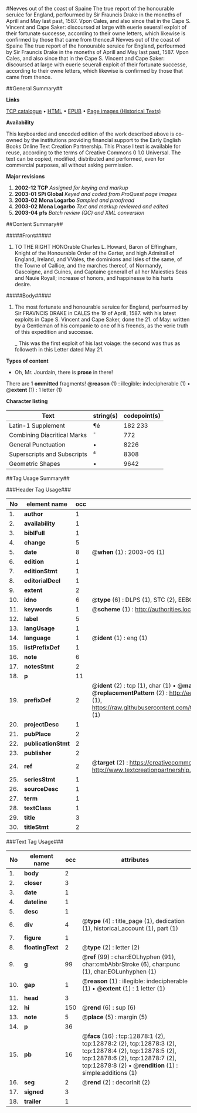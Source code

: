 #Nevves out of the coast of Spaine The true report of the honourable seruice for England, perfourmed by Sir Frauncis Drake in the moneths of Aprill and May last past, 1587. Vpon Cales, and also since that in the Cape S. Vincent and Cape Saker: discoursed at large with euerie seuerall exploit of their fortunate successe, according to their owne letters, which likewise is confirmed by those that came from thence.#
Nevves out of the coast of Spaine The true report of the honourable seruice for England, perfourmed by Sir Frauncis Drake in the moneths of Aprill and May last past, 1587. Vpon Cales, and also since that in the Cape S. Vincent and Cape Saker: discoursed at large with euerie seuerall exploit of their fortunate successe, according to their owne letters, which likewise is confirmed by those that came from thence.

##General Summary##

**Links**

[TCP catalogue](http://www.ota.ox.ac.uk/tcp/)  • 
[HTML](http://tei.it.ox.ac.uk/tcp/Texts-HTML/free/A02/A02795.html)  • 
[EPUB](http://tei.it.ox.ac.uk/tcp/Texts-EPUB/free/A02/A02795.epub) • 
[Page images (Historical Texts)](https://data.historicaltexts.jisc.ac.uk/view?pubId=eebo-99847817e&pageId=eebo-99847817e-12878-1)

**Availability**

This keyboarded and encoded edition of the
	       work described above is co-owned by the institutions
	       providing financial support to the Early English Books
	       Online Text Creation Partnership. This Phase I text is
	       available for reuse, according to the terms of Creative
	       Commons 0 1.0 Universal. The text can be copied,
	       modified, distributed and performed, even for
	       commercial purposes, all without asking permission.

**Major revisions**

1. __2002-12__ __TCP__ *Assigned for keying and markup*
1. __2003-01__ __SPi Global__ *Keyed and coded from ProQuest page images*
1. __2003-02__ __Mona Logarbo__ *Sampled and proofread*
1. __2003-02__ __Mona Logarbo__ *Text and markup reviewed and edited*
1. __2003-04__ __pfs__ *Batch review (QC) and XML conversion*

##Content Summary##

#####Front#####

1. TO THE RIGHT HONOrable Charles L. Howard, Baron of Effingham, Knight of the Honourable Order of the Garter, and high Admirall of England, Ireland, and VVales, the dominions and Isles of the same, of the Towne of Callice, and the marches thereof, of Normandy, Gascoigne, and Guines, and Captaine generall of all her Maiesties Seas and Nauie Royall; increase of honors, and happinesse to his harts desire.

#####Body#####

1. The most fortunate and honourable seruice for England, perfourmed by Sir FRAVNCIS DRAKE in CALES the 19 of Aprill, 1587. with his latest exploits in Cape S. Vincent and Cape Saker, done the 21. of May: written by a Gentleman of his companie to one of his freends, as the verie truth of this expedition and successe.

    _ This was the first exploit of his last voiage: the second was thus as followeth in this Letter dated May 21.

**Types of content**

  * Oh, Mr. Jourdain, there is **prose** in there!

There are 1 **ommitted** fragments! 
 @__reason__ (1) : illegible: indecipherable (1)  •  @__extent__ (1) : 1 letter (1)

**Character listing**


|Text|string(s)|codepoint(s)|
|---|---|---|
|Latin-1 Supplement|¶é|182 233|
|Combining             Diacritical Marks|̄|772|
|General Punctuation|•|8226|
|Superscripts             and Subscripts|⁴|8308|
|Geometric Shapes|▪|9642|

##Tag Usage Summary##

###Header Tag Usage###

|No|element name|occ|attributes|
|---|---|---|---|
|1.|__author__|1||
|2.|__availability__|1||
|3.|__biblFull__|1||
|4.|__change__|5||
|5.|__date__|8| @__when__ (1) : 2003-05 (1)|
|6.|__edition__|1||
|7.|__editionStmt__|1||
|8.|__editorialDecl__|1||
|9.|__extent__|2||
|10.|__idno__|6| @__type__ (6) : DLPS (1), STC (2), EEBO-CITATION (1), PROQUEST (1), VID (1)|
|11.|__keywords__|1| @__scheme__ (1) : http://authorities.loc.gov/ (1)|
|12.|__label__|5||
|13.|__langUsage__|1||
|14.|__language__|1| @__ident__ (1) : eng (1)|
|15.|__listPrefixDef__|1||
|16.|__note__|6||
|17.|__notesStmt__|2||
|18.|__p__|11||
|19.|__prefixDef__|2| @__ident__ (2) : tcp (1), char (1)  •  @__matchPattern__ (2) : ([0-9\-]+):([0-9IVX]+) (1), (.+) (1)  •  @__replacementPattern__ (2) : http://eebo.chadwyck.com/downloadtiff?vid=$1&page=$2 (1), https://raw.githubusercontent.com/textcreationpartnership/Texts/master/tcpchars.xml#$1 (1)|
|20.|__projectDesc__|1||
|21.|__pubPlace__|2||
|22.|__publicationStmt__|2||
|23.|__publisher__|2||
|24.|__ref__|2| @__target__ (2) : https://creativecommons.org/publicdomain/zero/1.0/ (1), http://www.textcreationpartnership.org/docs/. (1)|
|25.|__seriesStmt__|1||
|26.|__sourceDesc__|1||
|27.|__term__|1||
|28.|__textClass__|1||
|29.|__title__|3||
|30.|__titleStmt__|2||


###Text Tag Usage###

|No|element name|occ|attributes|
|---|---|---|---|
|1.|__body__|2||
|2.|__closer__|3||
|3.|__date__|1||
|4.|__dateline__|1||
|5.|__desc__|1||
|6.|__div__|4| @__type__ (4) : title_page (1), dedication (1), historical_account (1), part (1)|
|7.|__figure__|1||
|8.|__floatingText__|2| @__type__ (2) : letter (2)|
|9.|__g__|99| @__ref__ (99) : char:EOLhyphen (91), char:cmbAbbrStroke (6), char:punc (1), char:EOLunhyphen (1)|
|10.|__gap__|1| @__reason__ (1) : illegible: indecipherable (1)  •  @__extent__ (1) : 1 letter (1)|
|11.|__head__|3||
|12.|__hi__|150| @__rend__ (6) : sup (6)|
|13.|__note__|5| @__place__ (5) : margin (5)|
|14.|__p__|36||
|15.|__pb__|16| @__facs__ (16) : tcp:12878:1 (2), tcp:12878:2 (2), tcp:12878:3 (2), tcp:12878:4 (2), tcp:12878:5 (2), tcp:12878:6 (2), tcp:12878:7 (2), tcp:12878:8 (2)  •  @__rendition__ (1) : simple:additions (1)|
|16.|__seg__|2| @__rend__ (2) : decorInit (2)|
|17.|__signed__|3||
|18.|__trailer__|1||
